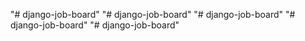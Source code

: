 "# django-job-board" 
"# django-job-board" 
"# django-job-board" 
"# django-job-board" 
"# django-job-board" 
